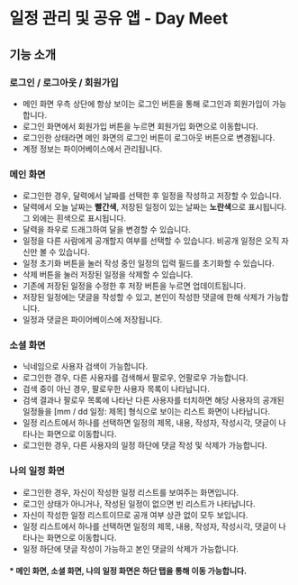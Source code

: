 # 일정 관리 및 공유 앱 - Day Meet

## 기능 소개

### 로그인 / 로그아웃 / 회원가입
- 메인 화면 우측 상단에 항상 보이는 로그인 버튼을 통해 로그인과 회원가입이 가능합니다.
- 로그인 화면에서 회원가입 버튼을 누르면 회원가입 화면으로 이동합니다.
- 로그인한 상태라면 메인 화면의 로그인 버튼이 로그아웃 버튼으로 변경됩니다.
- 계정 정보는 파이어베이스에서 관리됩니다.

### 메인 화면
- 로그인한 경우, 달력에서 날짜를 선택한 후 일정을 작성하고 저장할 수 있습니다.
- 달력에서 오늘 날짜는 **빨간색**, 저장된 일정이 있는 날짜는 **노란색**으로 표시됩니다. 그 외에는 흰색으로 표시됩니다.
- 달력을 좌우로 드래그하여 달을 변경할 수 있습니다.
- 일정을 다른 사람에게 공개할지 여부를 선택할 수 있습니다. 비공개 일정은 오직 자신만 볼 수 있습니다.
- 일정 초기화 버튼을 눌러 작성 중인 일정의 입력 필드를 초기화할 수 있습니다.
- 삭제 버튼을 눌러 저장된 일정을 삭제할 수 있습니다.
- 기존에 저장된 일정을 수정한 후 저장 버튼을 누르면 업데이트됩니다.
- 저장된 일정에는 댓글을 작성할 수 있고, 본인이 작성한 댓글에 한해 삭제가 가능합니다.
- 일정과 댓글은 파이어베이스에 저장됩니다.

### 소셜 화면
- 닉네임으로 사용자 검색이 가능합니다.
- 로그인한 경우, 다른 사용자를 검색해서 팔로우, 언팔로우 가능합니다.
- 검색 중이 아닌 경우, 팔로우한 사용자 목록이 나타납니다.
- 검색 결과나 팔로우 목록에 나타난 다른 사용자를 터치하면 해당 사용자의 공개된 일정들을 [mm / dd 일정: 제목] 형식으로 보이는 리스트 화면이 나타납니다.
- 일정 리스트에서 하나를 선택하면 일정의 제목, 내용, 작성자, 작성시각, 댓글이 나타나는 화면으로 이동합니다.
- 로그인한 경우, 다른 사용자의 일정 하단에 댓글 작성 및 삭제가 가능합니다.

### 나의 일정 화면
- 로그인한 경우, 자신이 작성한 일정 리스트를 보여주는 화면입니다.
- 로그인 상태가 아니거나, 작성된 일정이 없으면 빈 리스트가 나타납니다.
- 자신이 작성한 일정 리스트이므로 공개 여부 상관 없이 모두 보입니다.
- 일정 리스트에서 하나를 선택하면 일정의 제목, 내용, 작성자, 작성시각, 댓글이 나타나는 화면으로 이동합니다.
- 일정 하단에 댓글 작성이 가능하고 본인 댓글의 삭제가 가능합니다.

#### * 메인 화면, 소셜 화면, 나의 일정 화면은 하단 탭을 통해 이동 가능합니다.
